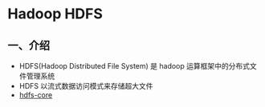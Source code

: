 # Hadoop HDFS

## 一、介绍

- HDFS(Hadoop Distributed File System) 是 hadoop 运算框架中的分布式文件管理系统 
- HDFS 以流式数据访问模式来存储超大文件
- [hdfs-core](hdfs-core.md)
